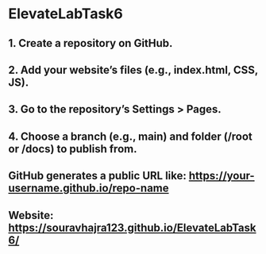 # ElevateLabTask6

## 1. Create a repository on GitHub.

## 2. Add your website’s files (e.g., index.html, CSS, JS).

## 3. Go to the repository’s Settings > Pages.

## 4. Choose a branch (e.g., main) and folder (/root or /docs) to publish from.

## GitHub generates a public URL like: <https://your-username.github.io/repo-name>

## Website: https://souravhajra123.github.io/ElevateLabTask6/

